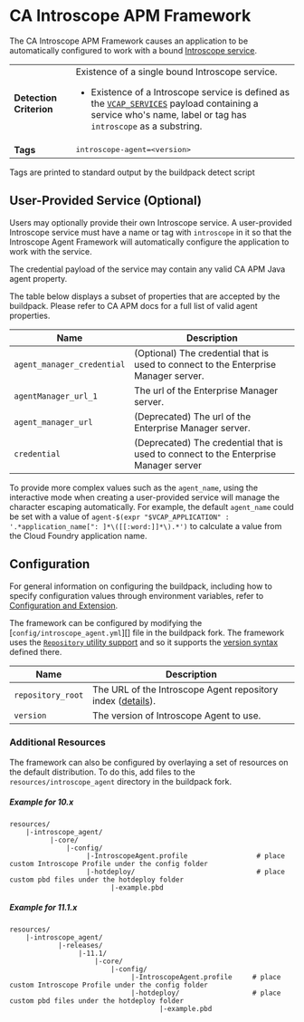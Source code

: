 # CA Introscope APM Framework
The CA Introscope APM Framework causes an application to be automatically configured to work with a bound [Introscope service][].

<table>
  <tr>
    <td><strong>Detection Criterion</strong></td><td>Existence of a single bound Introscope service.
      <ul>
        <li>Existence of a Introscope service is defined as the <a href="http://docs.cloudfoundry.org/devguide/deploy-apps/environment-variable.html#VCAP-SERVICES"><code>VCAP_SERVICES</code></a> payload containing a service who's name, label or tag has <code>introscope</code> as a substring.</li>
      </ul>
    </td>
  </tr>
  <tr>
    <td><strong>Tags</strong></td>
    <td><tt>introscope-agent=&lt;version&gt;</tt></td>
  </tr>
</table>
Tags are printed to standard output by the buildpack detect script

## User-Provided Service (Optional)
Users may optionally provide their own Introscope service. A user-provided Introscope service must have a name or tag with `introscope` in it so that the Introscope Agent Framework will automatically configure the application to work with the service.

The credential payload of the service may contain any valid CA APM Java agent property.

The table below displays a subset of properties that are accepted by the buildpack.
Please refer to CA APM docs for a full list of valid agent properties.


| Name | Description
| ---- | -----------
|`agent_manager_credential`| (Optional) The credential that is used to connect to the Enterprise Manager server.
|`agentManager_url_1` | The url of the Enterprise Manager server.
|`agent_manager_url`| (Deprecated) The url of the Enterprise Manager server.
|`credential`| (Deprecated) The credential that is used to connect to the Enterprise Manager server


To provide more complex values such as the `agent_name`, using the interactive mode when creating a user-provided service will manage the character escaping automatically. For example, the default `agent_name` could be set with a value of `agent-$(expr "$VCAP_APPLICATION" : '.*application_name[": ]*\([[:word:]]*\).*')` to calculate a value from the Cloud Foundry application name.

## Configuration
For general information on configuring the buildpack, including how to specify configuration values through environment variables, refer to [Configuration and Extension][].

The framework can be configured by modifying the [`config/introscope_agent.yml`][] file in the buildpack fork.  The framework uses the [`Repository` utility support][repositories] and so it supports the [version syntax][] defined there.

| Name | Description
| ---- | -----------
| `repository_root` | The URL of the Introscope Agent repository index ([details][repositories]).
| `version` | The version of Introscope Agent to use.

### Additional Resources
The framework can also be configured by overlaying a set of resources on the default distribution.  To do this, add files to the `resources/introscope_agent` directory in the buildpack fork. 

##### Example for 10.x
```
resources/
    |-introscope_agent/
          |-core/
              |-config/
                   |-IntroscopeAgent.profile                 # place custom Introscope Profile under the config folder
                   |-hotdeploy/                              # place custom pbd files under the hotdeploy folder
                         |-example.pbd
```

##### Example for 11.1.x
```
resources/
    |-introscope_agent/
            |-releases/
                 |-11.1/
                     |-core/
                         |-config/
                              |-IntroscopeAgent.profile     # place custom Introscope Profile under the config folder
                              |-hotdeploy/                  # place custom pbd files under the hotdeploy folder
                                     |-example.pbd
```

[Configuration and Extension]: ../README.md#configuration-and-extension
[`config/intoscope_agent.yml`]: ../config/intoscope_agent.yml
[Introscope service]: http://www.ca.com/us/opscenter/ca-application-performance-management.aspx
[repositories]: extending-repositories.md
[version syntax]: extending-repositories.md#version-syntax-and-ordering
